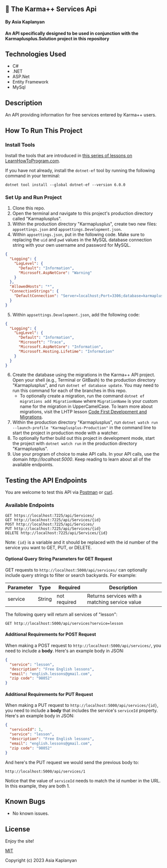 ## 🍓 The Karma++ Services Api

#### By Asia Kaplanyan

#### An API specifically designed to be used in conjunction with the Karmaplusplus.Solution project in this repository

## Technologies Used

* C#
* .NET
* ASP.Net
* Entity Framework
* MySql

## Description

An API providing information for free services entered by Karma++ users.  

## How To Run This Project

### Install Tools

Install the tools that are introduced in [this series of lessons on LearnHowToProgram.com](https://www.learnhowtoprogram.com/c-and-net/getting-started-with-c).

If you have not already, install the `dotnet-ef` tool by running the following command in your terminal:

```
dotnet tool install --global dotnet-ef --version 6.0.0
```

### Set Up and Run Project

1. Clone this repo.
2. Open the terminal and navigate to this project's production directory called "Karmaplusplus".
3. Within the production directory "Karmaplusplus", create two new files: `appsettings.json` and `appsettings.Development.json`.
4. Within `appsettings.json`, put in the following code. Make sure to replacing the `uid` and `pwd` values in the MySQL database connection string with your own username and password for MySQL.

```json
{
  "Logging": {
    "LogLevel": {
      "Default": "Information",
      "Microsoft.AspNetCore": "Warning"
    }
  },
  "AllowedHosts": "*",
  "ConnectionStrings": {
    "DefaultConnection": "Server=localhost;Port=3306;database=karmaplusplus_api;uid=YOUR-USER-NAME-HERE;pwd=YOUR-PASSWORD-HERE;"
  }
}
```

5. Within `appsettings.Development.json`, add the following code:

```json
{
  "Logging": {
    "LogLevel": {
      "Default": "Information",
      "Microsoft": "Trace",
      "Microsoft.AspNetCore": "Information",
      "Microsoft.Hosting.Lifetime": "Information"
    }
  }
}
```
6. Create the database using the migrations in the Karma++ API project. Open your shell (e.g., Terminal or GitBash) to the production directory "Karmaplusplus", and run `dotnet ef database update`. You may need to run this command for each of the branches in this repo. 
    - To optionally create a migration, run the command `dotnet ef migrations add MigrationName` where `MigrationName` is your custom name for the migration in UpperCamelCase. To learn more about migrations, visit the LHTP lesson [Code First Development and Migrations](https://www.learnhowtoprogram.com/c-and-net-part-time/many-to-many-relationships/code-first-development-and-migrations).
7. Within the production directory "Karmaplusplus", run `dotnet watch run --launch-profile "Karmaplusplus-Production"` in the command line to start the project in production mode with a watcher. 
8. To optionally further build out this project in development mode, start the project with `dotnet watch run` in the production directory "Karmaplusplus".
9. Use your program of choice to make API calls. In your API calls, use the domain _http://localhost:5000_. Keep reading to learn about all of the available endpoints.

## Testing the API Endpoints

You are welcome to test this API via [Postman](https://www.postman.com/) or [curl](https://curl.se/).

### Available Endpoints

```
GET https://localhost:7225/api/Services/
GET http://localhost:7225/api/Services/{id}
POST http://localhost:7225/api/Services/
PUT http://localhost:7225/api/Services/{id}
DELETE http://localhost:7225/api/Services/{id}
```

Note: `{id}` is a variable and it should be replaced with the id number of the service you want to GET, PUT, or DELETE.

#### Optional Query String Parameters for GET Request

GET requests to `http://localhost:5000/api/services/` can optionally include query strings to filter or search backyards. For example:

| Parameter   | Type        |  Required    | Description |
| ----------- | ----------- | -----------  | ----------- |
| service     | String      | not required | Returns services with a matching service value |




The following query will return all services of "lesson":

```
GET http://localhost:5000/api/services?service=lesson
```


#### Additional Requirements for POST Request

When making a POST request to `http://localhost:5000/api/services/`, you need to include a **body**. Here's an example body in JSON:

```json
{
  "service": "lesson",
  "description": "Free English lessons",
  "email": "english.lessons@gmail.com",
  "zip code": "98052"
}
```

#### Additional Requirements for PUT Request

When making a PUT request to `http://localhost:5000/api/services/{id}`, you need to include a **body** that includes the service's `serviceId` property. Here's an example body in JSON:

```json
{
  "serviceId": 1,
  "service": "lesson",
  "description": "Free English lessons",
  "email": "english.lessons@gmail.com",
  "zip code": "98052"
}
```

And here's the PUT request we would send the previous body to:

```
http://localhost:5000/api/services/1
```

Notice that the value of `serviceId` needs to match the id number in the URL. In this example, they are both 1.

## Known Bugs

* No known issues.

## License
Enjoy the site!

[MIT](https://github.com/git/git-scm.com/blob/main/MIT-LICENSE.txt)

Copyright (c) 2023 Asia Kaplanyan